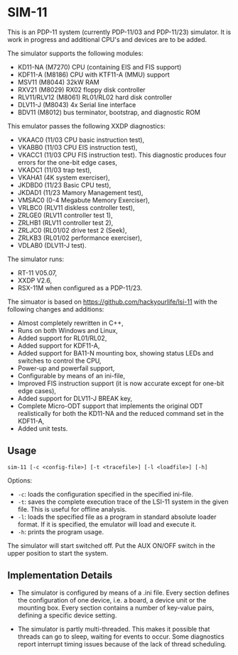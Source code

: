 SIM-11
======

This is an PDP-11 system (currently PDP-11/03 and PDP-11/23) simulator.
It is work in progress and additional CPU's and devices are to be added.

The simulator supports the following modules:
- KD11-NA (M7270) CPU (containing EIS and FIS support)
- KDF11-A (M8186) CPU with KTF11-A (MMU) support
- MSV11 (M8044) 32kW RAM
- RXV21 (M8029) RX02 floppy disk controller
- RLV11/RLV12 (M8061) RL01/RL02 hard disk controller
- DLV11-J (M8043) 4x Serial line interface
- BDV11 (M8012) bus terminator, bootstrap, and diagnostic ROM

This emulator passes the following XXDP diagnostics:
- VKAAC0 (11/03 CPU basic instruction test),
- VKABB0 (11/03 CPU EIS instruction test),
- VKACC1 (11/03 CPU FIS instruction test).
  This diagnostic produces four errors for the one-bit edge cases,
- VKADC1 (11/03 trap test),
- VKAHA1 (4K system exerciser),
- JKDBD0 (11/23 Basic CPU test),
- JKDAD1 (11/23 Mamory Management test),
- VMSAC0 (0-4 Megabute Memory Exerciser),
- VRLBC0 (RLV11 diskless controller test),
- ZRLGE0 (RLV11 controller test 1),
- ZRLHB1 (RLV11 controller test 2),
- ZRLJC0 (RL01/02 drive test 2 (Seek),
- ZRLKB3 (RL01/02 performance exerciser),
- VDLAB0 (DLV11-J test).

The simulator runs:
- RT-11 V05.07,
- XXDP V2.6,
- RSX-11M when configured as a PDP-11/23.

The simuator is based on https://github.com/hackyourlife/lsi-11
with the following changes and additions:

- Almost completely rewritten in C++,
- Runs on both Windows and Linux,
- Added support for RL01/RL02,
- Added support for KDF11-A,
- Added support for BA11-N mounting box, showing status LEDs and switches
  to control the CPU,
- Power-up and powerfail support,
- Configurable by means of an ini-file,
- Improved FIS instruction support (it is now accurate except for one-bit
  edge cases),
- Added support for DLV11-J BREAK key,
- Complete Micro-ODT support that implements the original ODT realistically
  for both the KD11-NA and the reduced command set in the KDF11-A,
- Added unit tests.

Usage
-----

```
sim-11 [-c <config-file>] [-t <tracefile>] [-l <loadfile>] [-h]
```

Options:
- `-c`: loads the configuration specified in the specified ini-file.
- `-t`: saves the complete execution trace of the LSI-11 system in the
        given file. This is useful for offline analysis.
- `-l`: loads the specified file as a program in standard absolute loader
        format. If it is specified, the emulator will load and execute it.
- `-h`: prints the program usage.

The simulator will start switched off. Put the AUX ON/OFF switch in the upper position
to start the system.

Implementation Details
----------------------

- The simulator is configured by means of a .ini file. Every section defines the
  configuration of one device, i.e. a board, a device unit or the mounting box.
  Every section contains a number of key-value pairs, defining a specific
  device setting.

- The simulator is partly multi-threaded. This makes it possible that threads
  can go to sleep, waiting for events to occur. Some diagnostics report
  interrupt timing issues because of the lack of thread scheduling.
 